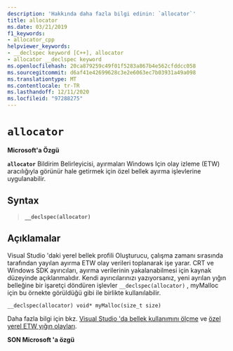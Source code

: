 ```yaml
---
description: 'Hakkında daha fazla bilgi edinin: `allocator`'
title: allocator
ms.date: 03/21/2019
f1_keywords:
- allocator_cpp
helpviewer_keywords:
- __declspec keyword [C++], allocator
- allocator __declspec keyword
ms.openlocfilehash: 20ca879259c49f01f5283a867b4e562cfddcc058
ms.sourcegitcommit: d6af41e42699628c3e2e6063ec7b03931a49a098
ms.translationtype: MT
ms.contentlocale: tr-TR
ms.lasthandoff: 12/11/2020
ms.locfileid: "97288275"
---
```

# `allocator`

**Microsoft'a Özgü**

**`allocator`** Bildirim Belirleyicisi, ayırmaları Windows Için olay izleme (ETW) aracılığıyla görünür hale getirmek için özel bellek ayırma işlevlerine uygulanabilir.

## <a name="syntax"></a>Syntax

> **`__declspec(allocator)`**

## <a name="remarks"></a>Açıklamalar

Visual Studio 'daki yerel bellek profili Oluşturucu, çalışma zamanı sırasında tarafından yayılan ayırma ETW olay verileri toplanarak işe yarar. CRT ve Windows SDK ayırıcıları, ayırma verilerinin yakalanabilmesi için kaynak düzeyinde açıklanmalıdır. Kendi ayırıcılarınızı yazıyorsanız, yeni ayrılan yığın belleğine bir işaretçi döndüren işlevler `__declspec(allocator)` , myMalloc için bu örnekte görüldüğü gibi ile birlikte kullanılabilir.

```cpp
__declspec(allocator) void* myMalloc(size_t size)
```

Daha fazla bilgi için bkz. [Visual Studio 'da bellek kullanımını ölçme](/visualstudio/profiling/memory-usage) ve [özel yerel ETW yığın olayları](/visualstudio/profiling/custom-native-etw-heap-events).

**SON Microsoft 'a özgü**
